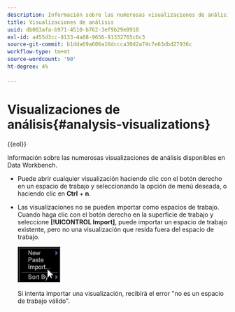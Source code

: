 ```yaml
---
description: Información sobre las numerosas visualizaciones de análisis disponibles en Data Workbench.
title: Visualizaciones de análisis
uuid: db003afa-b971-4510-b762-3ef9b29e0910
exl-id: a455d3cc-8133-4a08-9656-91332765c6c3
source-git-commit: b1dda69a606a16dccca30d2a74c7e63dbd27936c
workflow-type: tm+mt
source-wordcount: '90'
ht-degree: 4%

---
```


# Visualizaciones de análisis{#analysis-visualizations}

{{eol}}

Información sobre las numerosas visualizaciones de análisis disponibles en Data Workbench.

* Puede abrir cualquier visualización haciendo clic con el botón derecho en un espacio de trabajo y seleccionando la opción de menú deseada, o haciendo clic en **Ctrl** + **n**.

* Las visualizaciones no se pueden importar como espacios de trabajo. Cuando haga clic con el botón derecho en la superficie de trabajo y seleccione **[!UICONTROL Import]**, puede importar un espacio de trabajo existente, pero no una visualización que resida fuera del espacio de trabajo.

   ![](assets/import_workspace.png)

   Si intenta importar una visualización, recibirá el error &quot;no es un espacio de trabajo válido&quot;.
